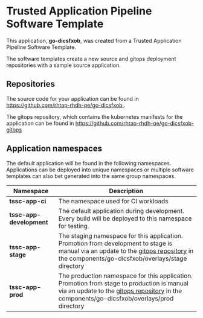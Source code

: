 # Trusted Application Pipeline Software Template

This application, **go-dicsfxob**, was created from a Trusted Application Pipeline Software Template.

The software templates create a new source and gitops deployment repositories with a sample source application. 

## Repositories

The source code for your application can be found in [https://github.com/rhtap-rhdh-qe/go-dicsfxob ](https://github.com/rhtap-rhdh-qe/go-dicsfxob ).
 
The gitops repository, which contains the kubernetes manifests for the application can be found in 
[https://github.com/rhtap-rhdh-qe/go-dicsfxob-gitops ](https://github.com/rhtap-rhdh-qe/go-dicsfxob-gitops ) 

## Application namespaces 

The default application will be found in the following namespaces. Applications can be deployed into unique namespaces or multiple software templates can also bet generated into the same group namespaces.  

|  Namespace   |  Description   |  
| -------- | -------- |
| **tssc-app-ci** | The namespace used for CI workloads |
| **tssc-app-development** | The default application during development. Every build will be deployed to this namespace for testing. |
| **tssc-app-stage** | The staging namespace for this application. Promotion from development to stage is manual via an update to the [gitops repository](https://github.com/rhtap-rhdh-qe/go-dicsfxob-gitops ) in the components/go-dicsfxob/overlays/stage directory |
| **tssc-app-prod** | The production namespace for this application. Promotion from stage to production is manual via an update to the [gitops repository](https://github.com/rhtap-rhdh-qe/go-dicsfxob-gitops ) in the components/go-dicsfxob/overlays/prod directory |